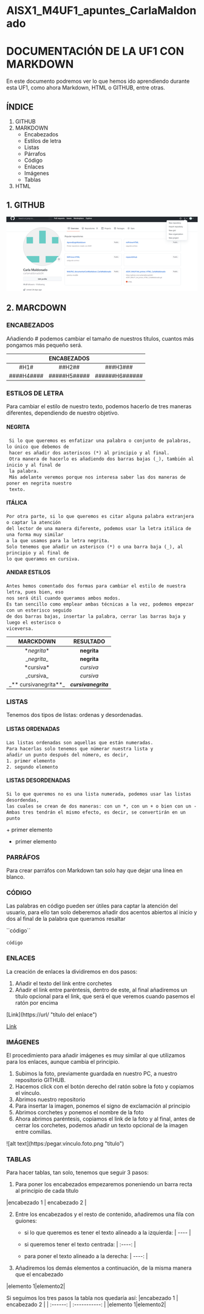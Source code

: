 # AISX1_M4UF1_apuntes_CarlaMaldonado
# DOCUMENTACIÓN DE LA UF1 CON MARKDOWN #
En este documento podremos ver lo que hemos ido aprendiendo durante esta UF1, como ahora Markdown, HTML o GITHUB, entre otras.

## ÍNDICE ##
1. GITHUB
2. MARKDOWN
    + Encabezados
    + Estilos de letra
    + Listas
    + Párrafos
    + Código
    + Enlaces
    + Imágenes
    + Tablas
3. HTML

## 1. GITHUB ##
![IMG.1678.png](https://github.com/carlamaldonado04/AISX1_M4UF1_apuntes_CarlaMaldonado/blob/main/IMG-1678.PNG "RepNuevo")



## 2. MARCDOWN ##
### ENCABEZADOS ###
Añadiendo # podemos cambiar el tamaño de nuestros títulos, cuantos más pongamos más pequeño será. 

|        |   ENCABEZADOS   |            |
|:--------:|:---------:|:--------------:|
| #H1#| ##H2##|###H3###| 
| ####H4#### | #####H5#####| ######H6######|

### ESTILOS DE LETRA ###
  Para cambiar el estilo de nuestro texto, 
         podemos hacerlo de tres maneras diferentes,
         dependiendo de nuestro objetivo.

 #### NEGRITA ####
  
     Si lo que queremos es enfatizar una palabra o conjunto de palabras, lo único que debemos de 
     hacer es añadir dos asteriscos (*) al principio y al final. 
     Otra manera de hacerlo es añadiendo dos barras bajas (_), también al inicio y al final de 
     la palabra. 
     Más adelante veremos porque nos interesa saber las dos maneras de poner en negrita nuestro 
     texto.

 #### ITÁLICA ####
    Por otra parte, si lo que queremos es citar alguna palabra extranjera o captar la atención 
    del lector de una manera diferente, podemos usar la letra itálica de una forma muy similar 
    a la que usamos para la letra negrita. 
    Solo tenemos que añadir un asterisco (*) o una barra baja (_), al principio y al final de 
    lo que queramos en cursiva.

#### ANIDAR ESTILOS ####
    Antes hemos comentado dos formas para cambiar el estilo de nuestra letra, pues bien, eso 
    nos será útil cuando queramos ambos modos. 
    Es tan sencillo como emplear ambas técnicas a la vez, podemos empezar con un esterisco seguido 
    de dos barras bajas, insertar la palabra, cerrar las barras baja y luego el esterisco o 
    viceversa.
    
|MARCKDOWN|RESULTADO|
|:---------:|:---------:|
| \**negrita** | **negrita** |
| \__negrita__|__negrita__|
|\*cursiva*|*cursiva*|
|\_cursiva_|_cursiva_|
|\_** cursivanegrita**_ | **_cursivanegrita_**|

### LISTAS ###
Tenemos dos tipos de listas: ordenas y desordenadas.

 #### LISTAS ORDENADAS ####
    Las listas ordenadas son aquellas que están numeradas.
    Para hacerlas solo tenemos que númerar nuestra lista y 
    añadir un punto después del número, es decir,
    1. primer elemento
    2. segundo elemento

 #### LISTAS DESORDENADAS ####
    Si lo que queremos no es una lista numerada, podemos usar las listas desordendas, 
    las cuales se crean de dos maneras: con un *, con un + o bien con un -
    Ambas tres tendrán el mismo efecto, es decir, se convertirán en un punto
\+ primer elemento 
+ primer elemento



### PARRÁFOS ###
Para crear parráfos con Markdown tan solo hay que dejar una línea en blanco.

### CÓDIGO ###
Las palabras en código pueden ser útiles para captar la atención del usuario, para ello 
tan solo deberemos añadir dos acentos abiertos al inicio y dos al final de la palabra 
que queramos resaltar

\``código``

``código``
### ENLACES ###
La creación de enlaces la dividiremos en dos pasos:
1. Añadir el texto del link entre corchetes
2. Añadir el link entre paréntesis, dentro de este, al final añadiremos un título opcional para el link, 
que será el que veremos cuando pasemos el ratón por encima 

\[Link](https://url/ "título del enlace")

[Link](https://url/ "título del enlace")


### IMÁGENES ###
El procedimiento para añadir imágenes es muy similar al que utilizamos para los enlaces, aunque cambia el principio.
1. Subimos la foto, previamente guardada en nuestro PC, a nuestro repositorio GITHUB.
2. Hacemos click con el botón derecho del ratón sobre la foto y copiamos el vínculo.
3. Abrimos nuestro repositorio
4. Para insertar la imagen, ponemos el signo de exclamación al principio
5. Abrimos corchetes y ponemos el nombre de la foto
6. Ahora abrimos paréntesis, copiamos el link de la foto y al final, antes de cerrar los corchetes, podemos añadir
un texto opcional de la imagen entre comillas.

\![alt text]\(https:/pegar.vínculo.foto.png "título")


### TABLAS ###
Para hacer tablas, tan solo, tenemos que seguir 3 pasos:
1. Para poner los encabezados empezaremos poneniendo un barra recta al principio de cada título

|encabezado 1 | encabezado 2 |

2. Entre los encabezados y el resto de contenido, añadiremos una fila con guiones:
    + si lo que queremos es tener el texto alineado a la izquierda: | ---- |

    + si queremos tener el texto centrada: | :----: |
    
    + para poner el texto alineado a la derecha: | ----: |

3. Añadiremos los demás elementos a continuación, de la misma manera que el encabezado

|elemento 1|elemento2|

Si seguimos los tres pasos la tabla nos quedaría así:
|encabezado 1 | encabezado 2 |
| :------: | :-----------: |
|elemento 1|elemento2|







